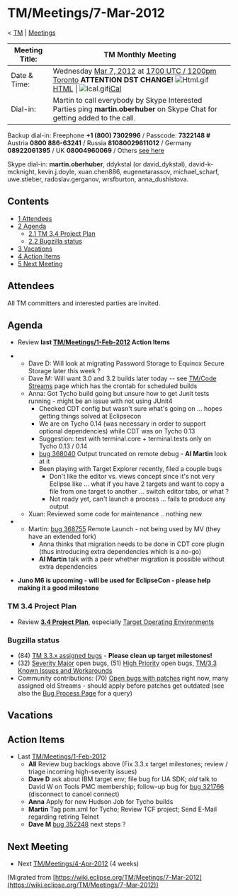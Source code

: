 

TM/Meetings/7-Mar-2012
======================

< [TM](/TM "TM")‎ | [Meetings](/TM/Meetings "TM/Meetings")

| Meeting Title: | **TM Monthly Meeting** |
| --- | --- |
| Date & Time: | Wednesday [Mar 7, 2012](/index.php?title=Mar_7,_2012&action=edit&redlink=1 "Mar 7, 2012 (page does not exist)") at [1700 UTC / 1200pm Toronto](http://www.timeanddate.com/worldclock/fixedtime.html?month=3&day=7&year=2012&hour=17&min=00&sec=0&p1=0) **ATTENTION DST CHANGE!**   ![Html.gif](https://raw.githubusercontent.com/wiki/eclipse-datatools/.github/images/Html.gif)[HTML](http://www.google.com/calendar/embed?src=vn70im36r00qeusu8nme50cils@group.calendar.google.com&ctz=Canada/Toronto) \| ![Ical.gif](https://raw.githubusercontent.com/wiki/eclipse-datatools/.github/images/Ical.gif)[iCal](http://www.google.com/calendar/ical/vn70im36r00qeusu8nme50cils@group.calendar.google.com/public/basic.ics) |
| Dial-in: | Martin to call everybody by Skype   Interested Parties ping **martin.oberhuber** on Skype Chat for getting added to the call. |

Backup dial-in: Freephone **+1 (800) 7302996** / Passcode: **7322148 #**  
Austria **0800 886-63241** / Russia **81080029611012** / Germany **08922061395** / UK **08004960069** / Others [see here](https://conf.cfer.com/?comp_id=18374&sp_id=154&ac=7322148&an=080088663241%20&login=true&startview=gos)

Skype dial-in: **martin.oberhuber**, ddykstal (or david\_dykstal), david-k-mcknight, kevin.j.doyle, xuan.chen886, eugenetarassov, michael\_scharf, uwe.stieber, radoslav.gerganov, wrsfburton, anna_dushistova.  

Contents
--------

*   [1 Attendees](#Attendees)
*   [2 Agenda](#Agenda)
    *   [2.1 TM 3.4 Project Plan](#TM-3.4-Project-Plan)
    *   [2.2 Bugzilla status](#Bugzilla-status)
*   [3 Vacations](#Vacations)
*   [4 Action Items](#Action-Items)
*   [5 Next Meeting](#Next-Meeting)

Attendees
---------

All TM committers and interested parties are invited.

  

Agenda
------

*   Review **last [TM/Meetings/1-Feb-2012](/TM/Meetings/1-Feb-2012 "TM/Meetings/1-Feb-2012") Action Items**

*   *   Dave D: Will look at migrating Password Storage to Equinox Secure Storage later this week ?
    *   Dave M: Will want 3.0 and 3.2 builds later today -- see [TM/Code Streams](/TM/Code_Streams "TM/Code Streams") page which has the crontab for scheduled builds
    *   Anna: Got Tycho build going but unsure how to get Junit tests running - might be an issue with not using JUnit4
        *   Checked CDT config but wasn't sure what's going on ... hopes getting things solved at Eclipsecon
        *   We are on Tycho 0.14 (was necessary in order to support optional dependencies) while CDT was on Tycho 0.13
        *   Suggestion: test with terminal.core + terminal.tests only on Tycho 0.13 / 0.14
        *   [bug 368040](https://bugs.eclipse.org/bugs/show_bug.cgi?id=368040) Output truncated on remote debug - **AI Martin** look at it
        *   Been playing with Target Explorer recently, filed a couple bugs
            *   Don't like the editor vs. views concept since it's not very Eclipse like ... what if you have 2 targets and want to copy a file from one target to another ... switch editor tabs, or what ?
            *   Not ready yet, can't launch a process ... fails to produce any output
    *   Xuan: Reviewed some code for maintenance .. nothing new

*   *   Martin: [bug 368755](https://bugs.eclipse.org/bugs/show_bug.cgi?id=368755) Remote Launch - not being used by MV (they have an extended fork)
        *   Anna thinks that migration needs to be done in CDT core plugin (thus introducing extra dependencies which is a no-go)
        *   **AI Martin** talk with a peer whether migration is possible without extra dependencies

*   **Juno M6 is upcoming - will be used for EclipseCon - please help making it a good milestone**

### TM 3.4 Project Plan

*   Review **[3.4 Project Plan](https://www.eclipse.org/projects/project-plan.php?planurl=https://www.eclipse.org/tm/development/tm_plan_3_4.xml)**, especially [Target Operating Environments](https://www.eclipse.org/projects/project-plan.php?planurl=https://www.eclipse.org/tm/development/tm_plan_3_4.xml#target_environments)

  

### Bugzilla status

*   (84) [TM 3.3.x assigned bugs](https://bugs.eclipse.org/bugs/buglist.cgi?field0-0-0=target_milestone;query_format=advanced;bug_status=UNCONFIRMED;bug_status=NEW;bug_status=ASSIGNED;bug_status=REOPENED;type0-0-0=substring;value0-0-0=3.3;product=Target%20Management) \- **Please clean up target milestones!**
*   (32) [Severity Major](https://bugs.eclipse.org/bugs/buglist.cgi?query_format=advanced&product=Target+Management&bug_status=UNCONFIRMED&bug_status=NEW&bug_status=ASSIGNED&bug_status=REOPENED&bug_severity=blocker&bug_severity=critical&bug_severity=major&cmdtype=doit) open bugs, (51) [High Priority](https://bugs.eclipse.org/bugs/buglist.cgi?query_format=advanced&product=Target+Management&bug_status=UNCONFIRMED&bug_status=NEW&bug_status=ASSIGNED&bug_status=REOPENED&cmdtype=doit&field0-0-0=priority&type0-0-0=regexp&value0-0-0=P%5B12%5D&field0-0-1=bug_severity&type0-0-1=regexp&value0-0-1=blocker%7Ccritical%7Cmajor) open bugs, [TM/3.3 Known Issues and Workarounds](/TM/3.3_Known_Issues_and_Workarounds "TM/3.3 Known Issues and Workarounds")
*   Community contributions: (70) [Open bugs with patches](https://bugs.eclipse.org/bugs/buglist.cgi?query_format=advanced&product=Target+Management&bug_status=UNCONFIRMED&bug_status=NEW&bug_status=ASSIGNED&bug_status=REOPENED&cmdtype=doit&field0-0-0=attachments.ispatch&type0-0-0=equals&value0-0-0=1) right now, many assigned old Streams - should apply before patches get outdated (see also the [Bug Process Page](https://www.eclipse.org/dsdp/tm/development/bug_process.php) for a query)

  

Vacations
---------

Action Items
------------

*   Last [TM/Meetings/1-Feb-2012](/TM/Meetings/1-Feb-2012 "TM/Meetings/1-Feb-2012")
    *   **All** Review bug backlogs above (Fix 3.3.x target milestones; review / triage incoming high-severity issues)
    *   **Dave D** ask about IBM target env; file bug for UA SDK; _old_ talk to David W on Tools PMC membership; follow-up bug for [bug 321766](https://bugs.eclipse.org/bugs/show_bug.cgi?id=321766) (disconnect to cancel connect)
    *   **Anna** Apply for new Hudson Job for Tycho builds
    *   **Martin** Tag pom.xml for Tycho; Review TCF project; Send E-Mail regarding retiring Telnet
    *   **Dave M** [bug 352248](https://bugs.eclipse.org/bugs/show_bug.cgi?id=352248) next steps ?

  

Next Meeting
------------

*   Next [TM/Meetings/4-Apr-2012](/TM/Meetings/4-Apr-2012 "TM/Meetings/4-Apr-2012") (4 weeks)


(Migrated from [https://wiki.eclipse.org/TM/Meetings/7-Mar-2012](https://wiki.eclipse.org/TM/Meetings/7-Mar-2012))